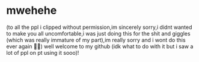 # mwehehe
(to all the ppl i clipped without permission,im sincerely sorry,i didnt wanted to make you all uncomfortable,i was just doing this for the shit and giggles (which was really immature of my part),im really sorry and i wont do this ever again 🙏🙏) well welcome to my github (idk what to do with it but i saw a lot of ppl on pt using it sooo)!
